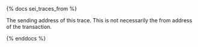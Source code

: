 {% docs sei_traces_from %}

The sending address of this trace. This is not necessarily the from address of the transaction. 

{% enddocs %}